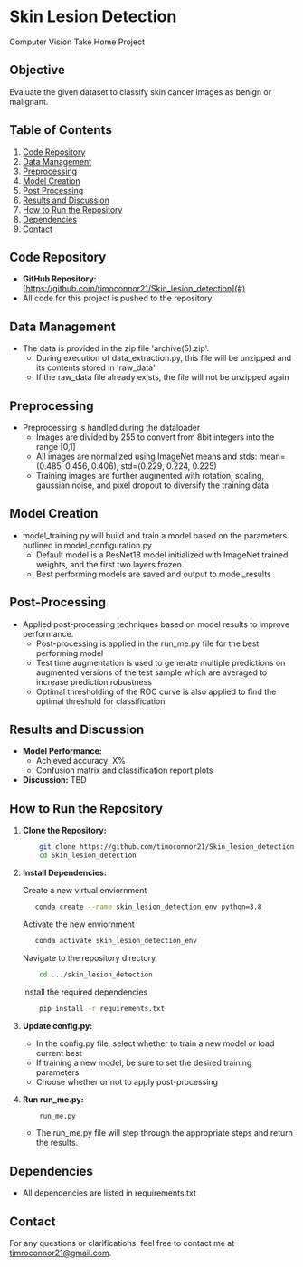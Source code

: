 # Skin Lesion Detection
Computer Vision Take Home Project

## Objective
Evaluate the given dataset to classify skin cancer images as benign or malignant.

## Table of Contents
1. [Code Repository](#code-repository)
2. [Data Management](#data-management)
3. [Preprocessing](#preprocessing)
4. [Model Creation](#model-creation)
5. [Post Processing](#post-processing)
6. [Results and Discussion](#results-and-discussion)
7. [How to Run the Repository](#how-to-run-the-repository)
8. [Dependencies](#dependencies)
9. [Contact](#contact)

## Code Repository
- **GitHub Repository:** [https://github.com/timoconnor21/Skin_lesion_detection](#)
- All code for this project is pushed to the repository.

## Data Management
- The data is provided in the zip file 'archive(5).zip'.
  - During execution of data_extraction.py, this file will be unzipped and its contents stored in 'raw_data'
  - If the raw_data file already exists, the file will not be unzipped again

## Preprocessing
- Preprocessing is handled during the dataloader
  - Images are divided by 255 to convert from 8bit integers into the range [0,1]
  - All images are normalized using ImageNet means and stds:  mean=(0.485, 0.456, 0.406), std=(0.229, 0.224, 0.225)
  - Training images are further augmented with rotation, scaling, gaussian noise, and pixel dropout to diversify the training data

## Model Creation
- model_training.py will build and train a model based on the parameters outlined in model_configuration.py
  - Default model is a ResNet18 model initialized with ImageNet trained weights, and the first two layers frozen.
  - Best performing models are saved and output to model_results

## Post-Processing
- Applied post-processing techniques based on model results to improve performance.
  - Post-processing is applied in the run_me.py file for the best performing model 
  - Test time augmentation is used to generate multiple predictions on augmented versions of the test sample which are averaged to increase prediction robustness
  - Optimal thresholding of the ROC curve is also applied to find the optimal threshold for classification

## Results and Discussion
- **Model Performance:**
  - Achieved accuracy: X%
  - Confusion matrix and classification report plots
- **Discussion:**
  TBD

## How to Run the Repository
1. **Clone the Repository:**
   ```bash
       git clone https://github.com/timoconnor21/Skin_lesion_detection.git
       cd Skin_lesion_detection
   ```

2. **Install Dependencies:**

   Create a new virtual enviornment
   ```bash
      conda create --name skin_lesion_detection_env python=3.8
   ```
   
   Activate the new enviornment
   ```bash
      conda activate skin_lesion_detection_env
   ```

   Navigate to the repository directory
   ```bash
       cd .../skin_lesion_detection
   ```
   Install the required dependencies
   ```bash
       pip install -r requirements.txt
   ```
   
   

3.  **Update config.py:**
     - In the config.py file, select whether to train a new model or load current best
     - If training a new model, be sure to set the desired training parameters
     - Choose whether or not to apply post-processing

3.  **Run run_me.py:**
    ```bash
        run_me.py
    ```
     - The run_me.py file will step through the appropriate steps and return the results.

## Dependencies
- All dependencies are listed in requirements.txt

## Contact
For any questions or clarifications, feel free to contact me at timroconnor21@gmail.com.
